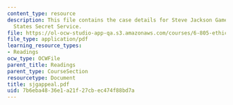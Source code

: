```yaml
---
content_type: resource
description: This file contains the case details for Steve Jackson Games v. United
  States Secret Service.
file: https://ol-ocw-studio-app-qa.s3.amazonaws.com/courses/6-805-ethics-and-the-law-on-the-electronic-frontier-fall-2005/7b6eba4836e1a21f27cbec474f88bd7a_sjgappeal.pdf
file_type: application/pdf
learning_resource_types:
- Readings
ocw_type: OCWFile
parent_title: Readings
parent_type: CourseSection
resourcetype: Document
title: sjgappeal.pdf
uid: 7b6eba48-36e1-a21f-27cb-ec474f88bd7a
---
```

